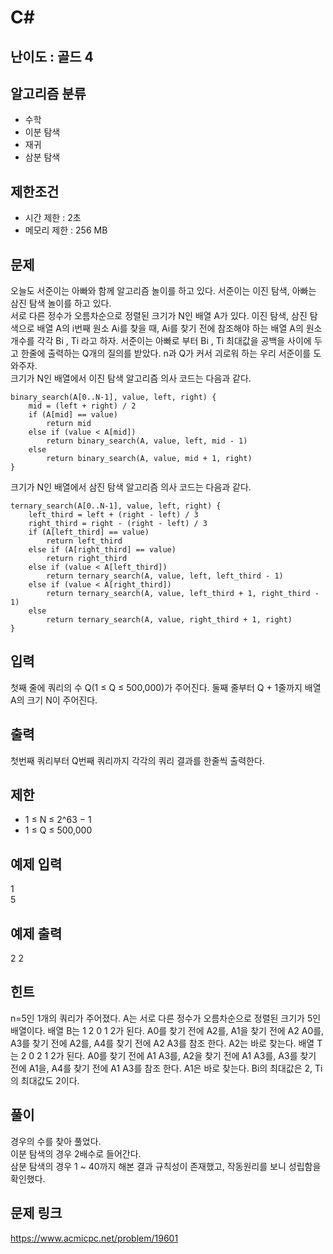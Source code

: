 # C#

## 난이도 : 골드 4

## 알고리즘 분류
  - 수학
  - 이분 탐색
  - 재귀
  - 삼분 탐색

## 제한조건
  - 시간 제한 : 2초
  - 메모리 제한 : 256 MB

## 문제
오늘도 서준이는 아빠와 함께 알고리즘 놀이를 하고 있다. 서준이는 이진 탐색, 아빠는 삼진 탐색 놀이를 하고 있다.<br/>
서로 다른 정수가 오름차순으로 정렬된 크기가 N인 배열 A가 있다. 이진 탐색, 삼진 탐색으로 배열 A의 i번째 원소 Ai를 찾을 때, Ai를 찾기 전에 참조해야 하는 배열 A의 원소 개수를 각각 Bi , Ti 라고 하자. 서준이는 아빠로 부터 Bi , Ti 최대값을 공백을 사이에 두고 한줄에 출력하는 Q개의 질의를 받았다. n과 Q가 커서 괴로워 하는 우리 서준이를 도와주자.<br/>
크기가 N인 배열에서 이진 탐색 알고리즘 의사 코드는 다음과 같다.<br/>

	binary_search(A[0..N-1], value, left, right) {
	    mid = (left + right) / 2
	    if (A[mid] == value)
	        return mid
	    else if (value < A[mid])
	        return binary_search(A, value, left, mid - 1)
	    else
	        return binary_search(A, value, mid + 1, right)
	}

크기가 N인 배열에서 삼진 탐색 알고리즘 의사 코드는 다음과 같다.<br/>

	ternary_search(A[0..N-1], value, left, right) {
	    left_third = left + (right - left) / 3
	    right_third = right - (right - left) / 3
	    if (A[left_third] == value) 
	        return left_third
	    else if (A[right_third] == value)
	        return right_third
	    else if (value < A[left_third])
	        return ternary_search(A, value, left, left_third - 1)
	    else if (value < A[right_third])
	        return ternary_search(A, value, left_third + 1, right_third - 1)
	    else
	        return ternary_search(A, value, right_third + 1, right)
	}


## 입력
첫째 줄에 쿼리의 수 Q(1 ≤ Q ≤ 500,000)가 주어진다. 둘째 줄부터 Q + 1줄까지 배열 A의 크기 N이 주어진다.<br/>


## 출력
첫번째 쿼리부터 Q번째 쿼리까지 각각의 쿼리 결과를 한줄씩 출력한다.<br/>


## 제한
  - 1 ≤ N ≤ 2^63 − 1
  - 1 ≤ Q ≤ 500,000


## 예제 입력
1<br/>
5<br/>


## 예제 출력
2 2<br/>


## 힌트
n=5인 1개의 쿼리가 주어졌다. A는 서로 다른 정수가 오름차순으로 정렬된 크기가 5인 배열이다. 배열 B는 1 2 0 1 2가 된다. A0를 찾기 전에 A2를, A1을 찾기 전에 A2 A0를, A3를 찾기 전에 A2를, A4를 찾기 전에 A2 A3를 참조 한다. A2는 바로 찾는다. 배열 T는 2 0 2 1 2가 된다. A0를 찾기 전에 A1 A3를, A2을 찾기 전에 A1 A3를, A3를 찾기 전에 A1을, A4를 찾기 전에 A1 A3를 참조 한다. A1은 바로 찾는다. Bi의 최대값은 2, Ti의 최대값도 2이다.<br/>


## 풀이
경우의 수를 찾아 풀었다.<br/>
이분 탐색의 경우 2배수로 들어간다.<br/>
삼분 탐색의 경우 1 ~ 40까지 해본 결과 규칙성이 존재했고, 작동원리를 보니 성립함을 확인했다.<br/>

## 문제 링크
https://www.acmicpc.net/problem/19601